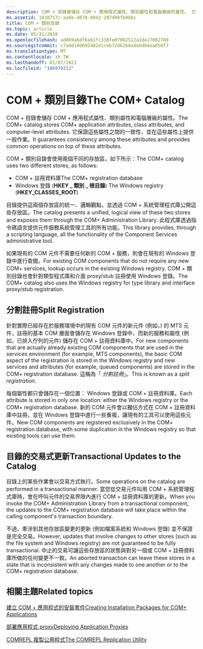 ```yaml
---
description: COM + 目錄會儲存 COM + 應用程式屬性、類別屬性和電腦層級的屬性。 它保證這些屬性之間的一致性，並在這些屬性上提供一般作業。
ms.assetid: 1838757c-aa8e-4678-8042-207498fb0bbc
title: COM + 類別目錄
ms.topic: article
ms.date: 05/31/2018
ms.openlocfilehash: ad869a6df6a61fc338fe07002512a1de27002788
ms.sourcegitcommit: c7add10d695482e1ceb72d62b8a4ebd84ea050f7
ms.translationtype: MT
ms.contentlocale: zh-TW
ms.lasthandoff: 01/07/2021
ms.locfileid: "106970312"
---
```

# <a name="the-com-catalog"></a><span data-ttu-id="e8517-104">COM + 類別目錄</span><span class="sxs-lookup"><span data-stu-id="e8517-104">The COM+ Catalog</span></span>

<span data-ttu-id="e8517-105">COM + 目錄會儲存 COM + 應用程式屬性、類別屬性和電腦層級的屬性。</span><span class="sxs-lookup"><span data-stu-id="e8517-105">The COM+ catalog stores COM+ application attributes, class attributes, and computer-level attributes.</span></span> <span data-ttu-id="e8517-106">它保證這些屬性之間的一致性，並在這些屬性上提供一般作業。</span><span class="sxs-lookup"><span data-stu-id="e8517-106">It guarantees consistency among these attributes and provides common operations on top of these attributes.</span></span>

<span data-ttu-id="e8517-107">COM + 類別目錄會使用兩個不同的存放區，如下所示：</span><span class="sxs-lookup"><span data-stu-id="e8517-107">The COM+ catalog uses two different stores, as follows:</span></span>

-   <span data-ttu-id="e8517-108">COM + 註冊資料庫</span><span class="sxs-lookup"><span data-stu-id="e8517-108">The COM+ registration database</span></span>
-   <span data-ttu-id="e8517-109">Windows 登錄 (**HKEY \_ 類別 \_ 根目錄**) </span><span class="sxs-lookup"><span data-stu-id="e8517-109">The Windows registry (**HKEY\_CLASSES\_ROOT**)</span></span>

<span data-ttu-id="e8517-110">目錄提供這兩個存放區的統一、邏輯觀點，並透過 COM + 系統管理程式庫公開這些存放區。</span><span class="sxs-lookup"><span data-stu-id="e8517-110">The catalog presents a unified, logical view of these two stores and exposes them through the COM+ Administration Library.</span></span> <span data-ttu-id="e8517-111">此程式庫透過指令碼語言提供元件服務系統管理工具的所有功能。</span><span class="sxs-lookup"><span data-stu-id="e8517-111">This library provides, through a scripting language, all the functionality of the Component Services administrative tool.</span></span>

<span data-ttu-id="e8517-112">如果現有的 COM 元件不需要任何新的 COM + 服務，則會在現有的 Windows 登錄中進行查閱。</span><span class="sxs-lookup"><span data-stu-id="e8517-112">For existing COM components that do not require any new COM+ services, lookup occurs in the existing Windows registry.</span></span> <span data-ttu-id="e8517-113">COM + 類別目錄也會針對類型程式庫和介面 proxy/stub 註冊使用 Windows 登錄。</span><span class="sxs-lookup"><span data-stu-id="e8517-113">The COM+ catalog also uses the Windows registry for type library and interface proxy/stub registration.</span></span>

## <a name="split-registration"></a><span data-ttu-id="e8517-114">分割註冊</span><span class="sxs-lookup"><span data-stu-id="e8517-114">Split Registration</span></span>

<span data-ttu-id="e8517-115">針對實際已經存在於服務環境中的現有 COM 元件的新元件 (例如，) 的 MTS 元件，註冊的基本 COM 層面會儲存在 Windows 登錄中，而新的服務和屬性 (例如，已排入佇列的元件) 儲存在 COM + 註冊資料庫中。</span><span class="sxs-lookup"><span data-stu-id="e8517-115">For new components that are actually already existing COM components that are used in the services environment (for example, MTS components), the basic COM aspect of the registration is stored in the Windows registry and new services and attributes (for example, queued components) are stored in the COM+ registration database.</span></span> <span data-ttu-id="e8517-116">這稱為「 *分割註冊*」。</span><span class="sxs-lookup"><span data-stu-id="e8517-116">This is known as a *split registration*.</span></span>

<span data-ttu-id="e8517-117">每個屬性都只會儲存在一個位置： Windows 登錄或 COM + 註冊資料庫。</span><span class="sxs-lookup"><span data-stu-id="e8517-117">Each attribute is stored in only one location: either the Windows registry or the COM+ registration database.</span></span> <span data-ttu-id="e8517-118">新的 COM 元件會以獨佔方式在 COM + 註冊資料庫中註冊，並在 Windows 登錄中進行一些重複，讓現有的工具可以使用這些元件。</span><span class="sxs-lookup"><span data-stu-id="e8517-118">New COM components are registered exclusively in the COM+ registration database, with some duplication in the Windows registry so that existing tools can use them.</span></span>

## <a name="transactional-updates-to-the-catalog"></a><span data-ttu-id="e8517-119">目錄的交易式更新</span><span class="sxs-lookup"><span data-stu-id="e8517-119">Transactional Updates to the Catalog</span></span>

<span data-ttu-id="e8517-120">目錄上的某些作業會以交易方式執行。</span><span class="sxs-lookup"><span data-stu-id="e8517-120">Some operations on the catalog are performed in a transactional manner.</span></span> <span data-ttu-id="e8517-121">當您從交易元件叫用 COM + 系統管理程式庫時，會在呼叫元件的交易界限內進行 COM + 註冊資料庫的更新。</span><span class="sxs-lookup"><span data-stu-id="e8517-121">When you invoke the COM+ Administration Library from a transactional component, the updates to the COM+ registration database will take place within the calling component's transaction boundary.</span></span>

<span data-ttu-id="e8517-122">不過，牽涉到其他存放區變更的更新 (例如檔案系統和 Windows 登錄) 並不保證是完全交易。</span><span class="sxs-lookup"><span data-stu-id="e8517-122">However, updates that involve changes to other stores (such as the file system and Windows registry) are not guaranteed to be fully transactional.</span></span> <span data-ttu-id="e8517-123">中止的交易可讓這些存放區的狀態與對另一個或 COM + 註冊資料庫所做的任何變更不一致。</span><span class="sxs-lookup"><span data-stu-id="e8517-123">An aborted transaction can leave these stores in a state that is inconsistent with any changes made to one another or to the COM+ registration database.</span></span>

## <a name="related-topics"></a><span data-ttu-id="e8517-124">相關主題</span><span class="sxs-lookup"><span data-stu-id="e8517-124">Related topics</span></span>

<dl> <dt>

[<span data-ttu-id="e8517-125">建立 COM + 應用程式的安裝套件</span><span class="sxs-lookup"><span data-stu-id="e8517-125">Creating Installation Packages for COM+ Applications</span></span>](creating-installation-packages-for-com--applications.md)
</dt> <dt>

[<span data-ttu-id="e8517-126">部署應用程式 proxy</span><span class="sxs-lookup"><span data-stu-id="e8517-126">Deploying Application Proxies</span></span>](deploying-application-proxies.md)
</dt> <dt>

[<span data-ttu-id="e8517-127">COMREPL 複製公用程式</span><span class="sxs-lookup"><span data-stu-id="e8517-127">The COMREPL Replication Utility</span></span>](the-comrepl-replication-utility.md)
</dt> </dl>

 

 



